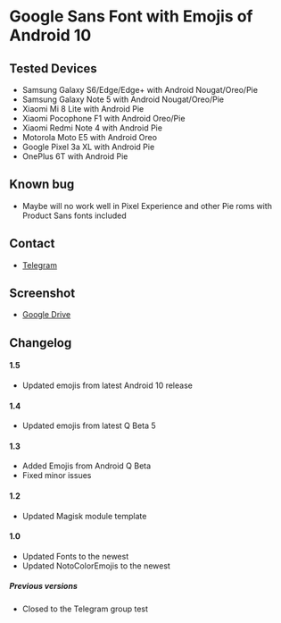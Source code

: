 # Google Sans Font with Emojis of Android 10

## Tested Devices ##
* Samsung Galaxy S6/Edge/Edge+ with Android Nougat/Oreo/Pie
* Samsung Galaxy Note 5 with Android Nougat/Oreo/Pie
* Xiaomi Mi 8 Lite with Android Pie
* Xiaomi Pocophone F1 with Android Oreo/Pie
* Xiaomi Redmi Note 4 with Android Pie
* Motorola Moto E5 with Android Oreo
* Google Pixel 3a XL with Android Pie
* OnePlus 6T with Android Pie

## Known bug ##
* Maybe will no work well in Pixel Experience and other Pie roms with Product Sans fonts included

## Contact ##
* <a href="https://t.me/DqrKn3Zz">Telegram</a>

## Screenshot ##
* <a href="https://drive.google.com/file/d/17tXaOnoGf2xte3QfuI4tiJSlfC4B2k6B/view?usp=drivesdk">Google Drive</a>

## Changelog ##
#### 1.5 ####
* Updated emojis from latest Android 10 release

#### 1.4 ####
* Updated emojis from latest Q Beta 5

#### 1.3 ####
* Added Emojis from Android Q Beta
* Fixed minor issues

#### 1.2 ####
* Updated Magisk module template

#### 1.0 ####
* Updated Fonts to the newest
* Updated NotoColorEmojis to the newest

##### Previous versions #####
* Closed to the Telegram group test
